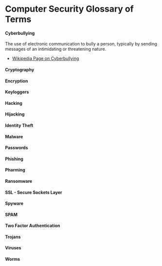 # Computer Security Glossary of Terms

#### Cyberbullying
The use of electronic communication to bully a person, typically by sending messages of an intimidating or threatening nature.

* [Wikipedia Page on Cyberbullying](https://en.wikipedia.org/wiki/Cyberbullying)

#### Cryptography
#### Encryption
#### Keyloggers
#### Hacking
#### Hijacking
#### Identity Theft
#### Malware
#### Passwords
#### Phishing
#### Pharming
#### Ransomware
#### SSL - Secure Sockets Layer
#### Spyware
#### SPAM
#### Two Factor Authentication
#### Trojans
#### Viruses
#### Worms

